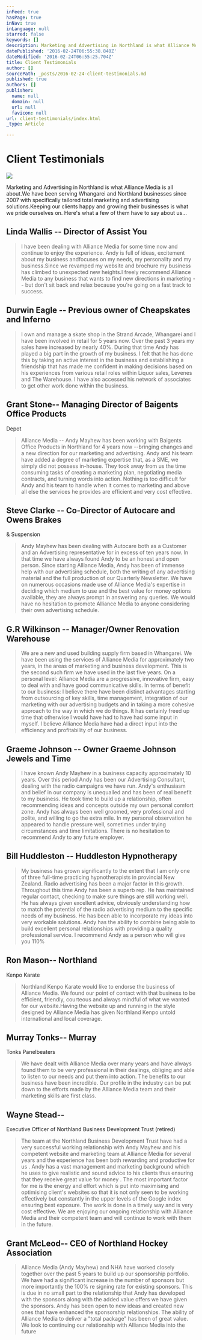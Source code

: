 ```yaml
---
inFeed: true
hasPage: true
inNav: true
inLanguage: null
starred: false
keywords: []
description: Marketing and Advertising in Northland is what Alliance Media is all about.We have been serving Whangarei and Northland businesses since 2007 with specifically tailored total marketing and advertising solutions.Keeping our clients happy and growing their businesses is what we pride ourselves on. Here’s what a few of them have to say about us…
datePublished: '2016-02-24T06:55:38.840Z'
dateModified: '2016-02-24T06:55:25.704Z'
title: Client Testimonials
author: []
sourcePath: _posts/2016-02-24-client-testimonials.md
published: true
authors: []
publisher:
  name: null
  domain: null
  url: null
  favicon: null
url: client-testimonials/index.html
_type: Article

---
```

# Client Testimonials
![](https://the-grid-user-content.s3-us-west-2.amazonaws.com/404d9485-ca3d-4747-a0de-8c6d7c5ebb3b.jpg)

Marketing and Advertising in Northland is what Alliance Media
is all about.We have been serving
Whangarei and Northland businesses since 2007 with specifically tailored total
marketing and advertising solutions.Keeping our clients happy and growing their businesses is what we pride
ourselves on. Here's what a few of them have to say about us...

## Linda Wallis -- Director of Assist You

> I have been dealing with Alliance Media for some time now
> and continue to enjoy the experience. Andy is full of ideas, excitement about
> my business andfocuses on my needs, my
> personality and my business.Since we
> revamped my website and brochure my business has climbed to unexpected new
> heights.I freely recommend Alliance
> Media to any business that wants to find new directions in marketing -- but
> don't sit back and relax because you're going on a fast track to success.

## Durwin Eagle -- Previous owner of Cheapskates and Inferno

> I own and manage a skate shop in the Strand Arcade,
> Whangarei and I have been involved in retail for 5 years now. Over the past 3
> years my sales have increased by nearly 40%. During that time Andy has played a
> big part in the growth of my business. I felt that he has done this by taking
> an active interest in the business and establishing a friendship that has made
> me confident in making decisions based on his experiences from various retail
> roles within Liquor sales, Levenes and The Warehouse. I have also accessed his
> network of associates to get other work done within the business.

## Grant Stone-- Managing Director of Baigents Office Products
Depot

> Alliance Media -- Andy Mayhew has been working with Baigents
> Office Products in Northland for 4 years now --bringing changes and a new direction for our marketing and advertising.
> Andy and his team have added a degree of marketing expertise that, as a SME, we
> simply did not possess in-house. They took away from us the time consuming
> tasks of creating a marketing plan, negotiating media contracts, and turning
> words into action. Nothing is too difficult for Andy and his team to handle
> when it comes to marketing and above all else the services he provides are
> efficient and very cost effective.

## Steve Clarke -- Co-Director of Autocare and Owens Brakes
& Suspension

> Andy Mayhew has been dealing with Autocare both as a Customer
> and an Advertising representative for in excess of ten years now. In that time
> we have always found Andy to be an honest and open person. Since starting
> Alliance Media, Andy has been of immense help with our advertising schedule,
> both the writing of any advertising material and the full production of our
> Quarterly Newsletter. We have on numerous occasions made use of Alliance
> Media's expertise in deciding which medium to use and the best value for money
> options available, they are always prompt in answering any queries. We would
> have no hesitation to promote Alliance Media to anyone considering their own
> advertising schedule.

## G.R Wilkinson -- Manager/Owner Renovation Warehouse

> We are a new and used building supply firm based in
> Whangarei. We have been using the services of Alliance Media for approximately
> two years, in the areas of marketing and business development. This is the
> second such firm we have used in the last five years. On a personal level:
> Alliance Media are a progressive, innovative firm, easy to deal with and have
> good communicative skills. In terms of benefit to our business: I believe there
> have been distinct advantages starting from outsourcing of key skills, time
> management, integration of our marketing with our advertising budgets and in
> taking a more cohesive approach to the way in which we do things. It has
> certainly freed up time that otherwise I would have had to have had some input
> in myself. I believe Alliance Media have had a direct input into the efficiency
> and profitability of our business.

## Graeme Johnson -- Owner Graeme Johnson Jewels and Time

> I have known Andy Mayhew in a business capacity
> approximately 10 years. Over this period Andy has been our Advertising
> Consultant, dealing with the radio campaigns we have run. Andy's enthusiasm and
> belief in our company is unequalled and has been of real benefit to my
> business. He took time to build up a relationship, often recommending ideas and
> concepts outside my own personal comfort zone. Andy has always been well
> groomed, very professional and polite, and willing to go the extra mile. In my
> personal observation he appeared to handle pressure well, sometimes under
> trying circumstances and time limitations. There is no hesitation to recommend
> Andy to any future employer.

## Bill Huddleston -- Huddleston Hypnotherapy

> My business has grown significantly to the extent that I am
> only one of three full-time practicing hypnotherapists in provincial New
> Zealand. Radio advertising has been a major factor in this growth. Throughout
> this time Andy has been a superb rep. He has maintained regular contact,
> checking to make sure things are still working well. He has always given
> excellent advice, obviously understanding how to match the potential of the
> radio advertising medium to the specific needs of my business. He has been able
> to incorporate my ideas into very workable solutions. Andy has the ability to
> combine being able to build excellent personal relationships with providing a
> quality professional service. I recommend Andy as a person who will give you
> 110%

## Ron Mason-- Northland
Kenpo Karate

> Northland Kenpo Karate would like to endorse the business of
> Alliance Media. We found our point of contact with that business to be
> efficient, friendly, courteous and always mindful of what we wanted for our
> website.Having the website up and
> running in the style designed by Alliance Media has given Northland Kenpo
> untold international and local coverage.

## Murray Tonks-- Murray
Tonks Panelbeaters

> We have dealt with Alliance Media over many years and have
> always found them to be very professional in their dealings, obliging and able
> to listen to our needs and put them into action. The benefits to our business
> have been incredible. Our profile in the industry can be put down to the
> efforts made by the Alliance Media team and their marketing skills are first
> class.

## Wayne Stead--
Executive Officer of Northland Business Development Trust (retired)

> The team at the Northland Business Development Trust have
> had a very successful working relationship with Andy Mayhew and his competent
> website and marketing team at Alliance Media for several years and the
> experience has been both rewarding and productive for us . Andy has a vast
> management and marketing background which he uses to give realistic and sound
> advice to his clients thus ensuring that they receive great value for money .
> The most important factor for me is the energy and effort which is put into
> maximising and optimising client's websites so that it is not only seen to be
> working effectively but constantly in the upper levels of the Google index
> ensuring best exposure. The work is done in a timely way and is very cost
> effective. We are enjoying our ongoing relationship with Alliance Media and
> their competent team and will continue to work with them in the future.

## Grant McLeod-- CEO of Northland Hockey Association

> Alliance Media (Andy Mayhew) and NHA have worked closely
> together over the past 5 years to build up our sponsorship portfolio. We have
> had a significant increase in the number of sponsors but more importantly the
> 100% re signing rate for existing sponsors. This is due in no small part to the
> relationship that Andy has developed with the sponsors along with the added
> value offers we have given the sponsors. Andy has been open to new ideas and
> created new ones that have enhanced the sponsorship relationships. The ability
> of Alliance Media to deliver a "total package" has been of great value. We look
> to continuing our relationship with Alliance Media into the future